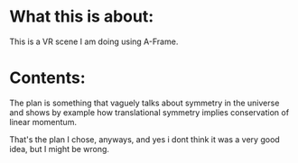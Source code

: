 # What this is about:

This is a VR scene I am doing using A-Frame.


# Contents:

The plan is something that vaguely talks about symmetry in the universe and shows by example how translational symmetry implies conservation of linear momentum.

That's the plan I chose, anyways, and yes i dont think it was a very good idea, but I might be wrong.